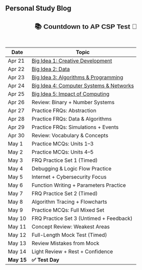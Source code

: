 ## Personal Study Blog 



<div style="font-family: sans-serif; text-align: center; margin-top: 20px;">
  <h2>📚 Countdown to AP CSP Test 📅</h2>
  <h1 id="countdown" style="font-size: 2rem; color: #4f46e5;"></h1>
</div>

<script>
  const testDate = new Date("May 15, 2025 08:00:00").getTime();

  const countdownFunc = setInterval(() => {
    const now = new Date().getTime();
    const distance = testDate - now;

    if (distance < 0) {
      clearInterval(countdownFunc);
      document.getElementById("countdown").innerHTML = "🚀 It's test day! You got this!";
      return;
    }

    const days = Math.floor(distance / (1000 * 60 * 60 * 24));
    const hours = Math.floor((distance % (1000 * 60 * 60 * 24)) / (1000 * 60 * 60));
    const minutes = Math.floor((distance % (1000 * 60 * 60)) / (1000 * 60));
    const seconds = Math.floor((distance % (1000 * 60)) / 1000);

    document.getElementById("countdown").innerHTML =
      `${days}d ${hours}h ${minutes}m ${seconds}s`;
  }, 1000);
</script>





| Date       | Topic                               |
|------------|--------------------------------------------|
| Apr 21     | [Big Idea 1: Creative Development](https://apclassroom.collegeboard.org/103/home?unit=1) |
| Apr 22     | [Big Idea 2: Data](https://apclassroom.collegeboard.org/103/home?unit=2) |
| Apr 23     | [Big Idea 3: Algorithms & Programming](https://apclassroom.collegeboard.org/103/home?unit=3) |
| Apr 24     | [Big Idea 4: Computer Systems & Networks](https://apclassroom.collegeboard.org/103/home?unit=4) |
| Apr 25     | [Big Idea 5: Impact of Computing](https://apclassroom.collegeboard.org/103/home?unit=5) |
| Apr 26     | Review: Binary + Number Systems            |
| Apr 27     | Practice FRQs: Abstraction                 |
| Apr 28     | Practice FRQs: Data & Algorithms           |
| Apr 29     | Practice FRQs: Simulations + Events        |
| Apr 30     | Review: Vocabulary & Concepts              |
| May 1      | Practice MCQs: Units 1–3                   |
| May 2      | Practice MCQs: Units 4–5                   |
| May 3      | FRQ Practice Set 1 (Timed)                 |
| May 4      | Debugging & Logic Flow Practice            |
| May 5      | Internet + Cybersecurity Focus             |
| May 6      | Function Writing + Parameters Practice     |
| May 7      | FRQ Practice Set 2 (Timed)                 |
| May 8      | Algorithm Tracing + Flowcharts             |
| May 9      | Practice MCQs: Full Mixed Set              |
| May 10     | FRQ Practice Set 3 (Untimed + Feedback)    |
| May 11     | Concept Review: Weakest Areas              |
| May 12     | Full-Length Mock Test (Timed)              |
| May 13     | Review Mistakes from Mock                  |
| May 14     | Light Review + Rest + Confidence           |
| **May 15** | **✅ Test Day**            |
